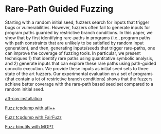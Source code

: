 # Rare-Path Guided Fuzzing

Starting with a random initial seed, fuzzers search for inputs that trigger bugs or vulnerabilities. However, fuzzers often fail to generate inputs for program paths guarded by restrictive branch conditions. In this paper, we show that by first identifying rare-paths in programs (i.e., program paths with path constraints that are unlikely to be satisfied by random input generation), and then, generating inputs/seeds that trigger rare-paths, one can improve the coverage of fuzzing tools. In particular, we present techniques 1) that identify rare paths using quantitative symbolic analysis, and 2) generate inputs that can explore these rare paths using path-guided concolic execution. We provide these inputs as initial seed sets to three state of the art fuzzers. Our experimental evaluation on a set of programs (that contain a lot of restrictive branch conditions) shows that the fuzzers achieve better coverage with the rare-path based seed set compared to a random initial seed.


[afl-cov installation](https://github.com/Shafiuzzaman-Hira/PReachFuzz/blob/main/afl-cov)

[Fuzz tcpdump with afl++](https://github.com/Shafiuzzaman-Hira/PReachFuzz/blob/2f2df725a9bdc213d8257fc1bc3aab1c026d0f8c/AFL++/Fuzz%20tcpdump)

[Fuzz tcpdump with FairFuzz](https://github.com/Shafiuzzaman-Hira/PReachFuzz/blob/156f1fde28a33829e7d996244d68bc23ef8bc19e/FairFuzz/tacpdump.md)

[Fuzz binutils with MOPT](https://github.com/Shafiuzzaman-Hira/PReachFuzz/blob/main/MOPT/README.md)
